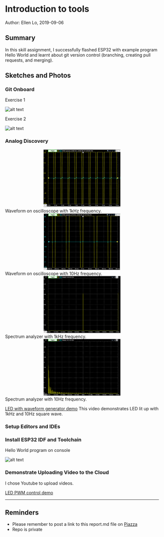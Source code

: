 #  Introduction to tools

Author: Ellen Lo, 2019-09-06

## Summary
In this skill assignment, I successfully flashed ESP32 with example program Hello World and learnt about git version control (branching, creating pull requests, and merging).

## Sketches and Photos

### Git Onboard
Exercise 1

![alt text](https://github.com/BU-EC444/Lo-Ellen/blob/master/skills/1-intro-tools/images/branch.png "Network on insights page")

Exercise 2

![alt text](https://github.com/BU-EC444/Lo-Ellen/blob/master/skills/1-intro-tools/images/branch2.png "Network on insights page")

### Analog Discovery

<center><img src="./images/scope_1khz_80%.png" width="50%" /></center>
Waveform on oscilloscope with 1kHz frequency.
<center><img src="./images/scope_10hz_80%.png" width="50%" /></center>
Waveform on oscilloscope with 10Hz frequency.
<center><img src="./images/spectrum_1khz_80%.png" width="50%" /></center>
Spectrum analyzer with 1kHz frequency.
<center><img src="./images/spectrum_10hz_80%.png" width="50%" /></center>
Spectrum analyzer with 10Hz frequency.

[LED with waveform generator demo](https://www.youtube.com/watch?v=u_IvrO4JbVY)
This video demonstrates LED lit up with 1kHz and 10Hz square wave.

### Setup Editors and IDEs

### Install ESP32 IDF and Toolchain
Hello World program on console

![alt text](https://github.com/BU-EC444/Lo-Ellen/blob/master/skills/1-intro-tools/images/flash.png "Hello world on console")

### Demonstrate Uploading Video to the Cloud
I chose Youtube to upload videos.

[LED PWM control demo](https://www.youtube.com/watch?v=Tmge6lqoqDs&feature=youtu.be)

-----

## Reminders
- Please remember to post a link to this report.md file on [Piazza](https://piazza.com/class/jja9ukam6dp48f)
- Repo is private
